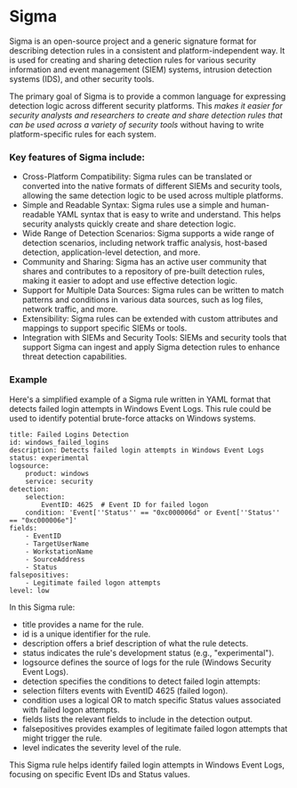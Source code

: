 # Sigma

Sigma is an open-source project and a generic signature format for describing detection rules in a consistent and platform-independent way. 
It is used for creating and sharing detection rules for various security information and event management (SIEM) systems, intrusion detection 
systems (IDS), and other security tools.

The primary goal of Sigma is to provide a common language for expressing detection logic across different security platforms. This _makes 
it easier for security analysts and researchers to create and share detection rules that can be used across a 
variety of security tools_ without having to write platform-specific rules for each system.

### Key features of Sigma include:

- Cross-Platform Compatibility: Sigma rules can be translated or converted into the native formats of different SIEMs and security tools,
  allowing the same detection logic to be used across multiple platforms.
- Simple and Readable Syntax: Sigma rules use a simple and human-readable YAML syntax that is easy to write and understand.
  This helps security analysts quickly create and share detection logic.
- Wide Range of Detection Scenarios: Sigma supports a wide range of detection scenarios, including network traffic analysis,
  host-based detection, application-level detection, and more.
- Community and Sharing: Sigma has an active user community that shares and contributes to a repository of pre-built detection
  rules, making it easier to adopt and use effective detection logic.
- Support for Multiple Data Sources: Sigma rules can be written to match patterns and conditions in various data sources, such
  as log files, network traffic, and more.
- Extensibility: Sigma rules can be extended with custom attributes and mappings to support specific SIEMs or tools.
- Integration with SIEMs and Security Tools: SIEMs and security tools that support Sigma can ingest and apply Sigma detection rules
  to enhance threat detection capabilities.

### Example
Here's a simplified example of a Sigma rule written in YAML format that detects failed login attempts in Windows Event Logs. This rule could 
be used to identify potential brute-force attacks on Windows systems.

```
title: Failed Logins Detection
id: windows_failed_logins
description: Detects failed login attempts in Windows Event Logs
status: experimental
logsource:
    product: windows
    service: security
detection:
    selection:
        EventID: 4625  # Event ID for failed logon
    condition: 'Event[''Status'' == "0xc000006d" or Event[''Status'' == "0xc000006e"]'
fields:
    - EventID
    - TargetUserName
    - WorkstationName
    - SourceAddress
    - Status
falsepositives:
    - Legitimate failed logon attempts
level: low
```

In this Sigma rule:

- title provides a name for the rule.
- id is a unique identifier for the rule.
- description offers a brief description of what the rule detects.
- status indicates the rule's development status (e.g., "experimental").
- logsource defines the source of logs for the rule (Windows Security Event Logs).
- detection specifies the conditions to detect failed login attempts:
- selection filters events with EventID 4625 (failed logon).
- condition uses a logical OR to match specific Status values associated with failed logon attempts.
- fields lists the relevant fields to include in the detection output.
- falsepositives provides examples of legitimate failed logon attempts that might trigger the rule.
- level indicates the severity level of the rule.

This Sigma rule helps identify failed login attempts in Windows Event Logs, focusing on specific Event IDs and Status values. 
